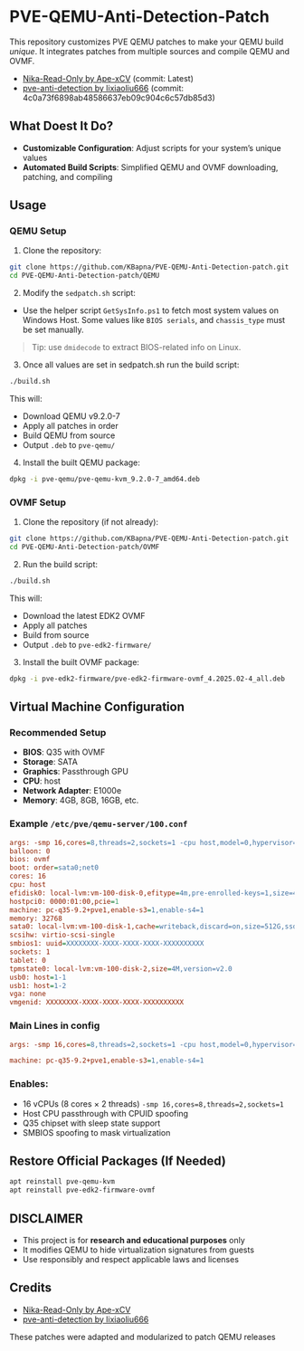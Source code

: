 # PVE-QEMU-Anti-Detection-Patch

This repository customizes PVE QEMU patches to make your QEMU build *unique*. It integrates patches from multiple sources and compile QEMU and OVMF.

- [Nika-Read-Only by Ape-xCV](https://github.com/Ape-xCV/Nika-Read-Only) (commit: Latest)  
- [pve-anti-detection by lixiaoliu666](https://github.com/lixiaoliu666/pve-anti-detection) (commit: 4c0a73f6898ab48586637eb09c904c6c57db85d3)

## What Doest It Do?

- **Customizable Configuration**: Adjust scripts for your system’s unique values
- **Automated Build Scripts**: Simplified QEMU and OVMF downloading, patching, and compiling  

## Usage

### QEMU Setup

1. Clone the repository:
```bash
git clone https://github.com/KBapna/PVE-QEMU-Anti-Detection-patch.git
cd PVE-QEMU-Anti-Detection-patch/QEMU
```

2. Modify the `sedpatch.sh` script:  

- Use the helper script `GetSysInfo.ps1` to fetch most system values on Windows Host. Some values like `BIOS serials`, and `chassis_type` must be set manually.  
> Tip: use `dmidecode` to extract BIOS-related info on Linux.

3. Once all values are set in sedpatch.sh run the build script:
```bash
./build.sh
```

This will:
- Download QEMU v9.2.0-7  
- Apply all patches in order  
- Build QEMU from source  
- Output `.deb` to `pve-qemu/`

4. Install the built QEMU package:
```bash
dpkg -i pve-qemu/pve-qemu-kvm_9.2.0-7_amd64.deb
```

### OVMF Setup

1. Clone the repository (if not already):
```bash
git clone https://github.com/KBapna/PVE-QEMU-Anti-Detection-patch.git
cd PVE-QEMU-Anti-Detection-patch/OVMF
```

2. Run the build script:
```bash
./build.sh
```

This will:
- Download the latest EDK2 OVMF  
- Apply all patches  
- Build from source  
- Output `.deb` to `pve-edk2-firmware/`

3. Install the built OVMF package:
```bash
dpkg -i pve-edk2-firmware/pve-edk2-firmware-ovmf_4.2025.02-4_all.deb
```

## Virtual Machine Configuration

### Recommended Setup

- **BIOS**: Q35 with OVMF  
- **Storage**: SATA  
- **Graphics**: Passthrough GPU  
- **CPU**: host  
- **Network Adapter**: E1000e  
- **Memory**: 4GB, 8GB, 16GB, etc.

### Example `/etc/pve/qemu-server/100.conf`

```ini
args: -smp 16,cores=8,threads=2,sockets=1 -cpu host,model=0,hypervisor=off,vmware-cpuid-freq=false,enforce=false,host-phys-bits=true -smbios type=0 -smbios type=9 -smbios type=8
balloon: 0
bios: ovmf
boot: order=sata0;net0
cores: 16
cpu: host
efidisk0: local-lvm:vm-100-disk-0,efitype=4m,pre-enrolled-keys=1,size=4M
hostpci0: 0000:01:00,pcie=1
machine: pc-q35-9.2+pve1,enable-s3=1,enable-s4=1
memory: 32768
sata0: local-lvm:vm-100-disk-1,cache=writeback,discard=on,size=512G,ssd=1
scsihw: virtio-scsi-single
smbios1: uuid=XXXXXXXX-XXXX-XXXX-XXXX-XXXXXXXXXX
sockets: 1
tablet: 0
tpmstate0: local-lvm:vm-100-disk-2,size=4M,version=v2.0
usb0: host=1-1
usb1: host=1-2
vga: none
vmgenid: XXXXXXXX-XXXX-XXXX-XXXX-XXXXXXXXXX
```

### Main Lines in config

```ini
args: -smp 16,cores=8,threads=2,sockets=1 -cpu host,model=0,hypervisor=off,vmware-cpuid-freq=false,enforce=false,host-phys-bits=true -smbios type=0 -smbios type=9 -smbios type=8
```

```ini
machine: pc-q35-9.2+pve1,enable-s3=1,enable-s4=1
```

### Enables:
- 16 vCPUs (8 cores × 2 threads)  `-smp 16,cores=8,threads=2,sockets=1`
- Host CPU passthrough with CPUID spoofing  
- Q35 chipset with sleep state support  
- SMBIOS spoofing to mask virtualization


## Restore Official Packages (If Needed)

```bash
apt reinstall pve-qemu-kvm
apt reinstall pve-edk2-firmware-ovmf
```


## DISCLAIMER

- This project is for **research and educational purposes** only  
- It modifies QEMU to hide virtualization signatures from guests  
- Use responsibly and respect applicable laws and licenses

## Credits

- [Nika-Read-Only by Ape-xCV](https://github.com/Ape-xCV/Nika-Read-Only)  
- [pve-anti-detection by lixiaoliu666](https://github.com/lixiaoliu666/pve-anti-detection)  

These patches were adapted and modularized to patch QEMU releases
